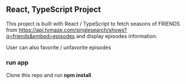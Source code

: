 ## React, TypeScript Project

This project is built with React / TypeScript to fetch seasons of FRIENDS from https://api.tvmaze.com/singlesearch/shows?q=friends&embed=episodes and display episodes information.

User can also favorite / unfavorite episodes

### run app

Clone this repo and run **npm install**
